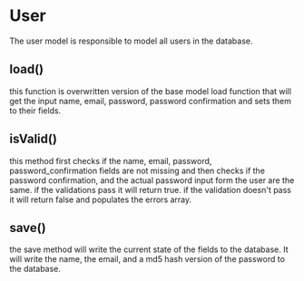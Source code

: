 # User

The user model is responsible to model all users in the database.

## load()

this function is overwritten version of the base model load function that will get the input name, email, password,
password confirmation and sets them to their fields.

## isValid()

this method first checks if the name, email, password, password_confirmation fields are not missing and then checks if
the password confirmation, and the actual password input form the user are the same. if the validations pass it will
return true. if the validation doesn't pass it will return false and populates the errors array.

## save()
the save method will write the current state of the fields to the database. It will write the name, the email, and a 
md5 hash version of the password to the database. 